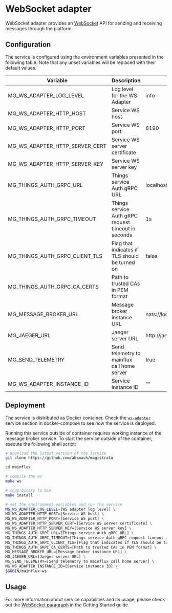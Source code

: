 # WebSocket adapter

WebSocket adapter provides an [WebSocket](https://en.wikipedia.org/wiki/WebSocket#:~:text=WebSocket%20is%20a%20computer%20communications,protocol%20is%20known%20as%20WebSockets.) API for sending and receiving messages through the platform.

## Configuration

The service is configured using the environment variables presented in the
following table. Note that any unset variables will be replaced with their
default values.

| Variable                       | Description                                         | Default                        |
| ------------------------------ | --------------------------------------------------- | ------------------------------ |
| MG_WS_ADAPTER_LOG_LEVEL        | Log level for the WS Adapter                        | info                           |
| MG_WS_ADAPTER_HTTP_HOST        | Service WS host                                     |                                |
| MG_WS_ADAPTER_HTTP_PORT        | Service WS port                                     | 8190                           |
| MG_WS_ADAPTER_HTTP_SERVER_CERT | Service WS server certificate                       |                                |
| MG_WS_ADAPTER_HTTP_SERVER_KEY  | Service WS server key                               |                                |
| MG_THINGS_AUTH_GRPC_URL        | Things service Auth gRPC URL                        | localhost:7000                 |
| MG_THINGS_AUTH_GRPC_TIMEOUT    | Things service Auth gRPC request timeout in seconds | 1s                             |
| MG_THINGS_AUTH_GRPC_CLIENT_TLS | Flag that indicates if TLS should be turned on      | false                          |
| MG_THINGS_AUTH_GRPC_CA_CERTS   | Path to trusted CAs in PEM format                   |                                |
| MG_MESSAGE_BROKER_URL          | Message broker instance URL                         | nats://localhost:4222          |
| MG_JAEGER_URL                  | Jaeger server URL                                   | http://jaeger:14268/api/traces |
| MG_SEND_TELEMETRY              | Send telemetry to mainflux call home server         | true                           |
| MG_WS_ADAPTER_INSTANCE_ID      | Service instance ID                                 | ""                             |

## Deployment

The service is distributed as Docker container. Check the [`ws-adapter`](https://github.com/absmach/magistrala/blob/master/docker/docker-compose.yml#L350-L368) service section in docker-compose to see how the service is deployed.

Running this service outside of container requires working instance of the message broker service.
To start the service outside of the container, execute the following shell script:

```bash
# download the latest version of the service
git clone https://github.com/absmach/magistrala

cd mainflux

# compile the ws
make ws

# copy binary to bin
make install

# set the environment variables and run the service
MG_WS_ADAPTER_LOG_LEVEL=[WS adapter log level] \
MG_WS_ADAPTER_HTTP_HOST=[Service WS host] \
MG_WS_ADAPTER_HTTP_PORT=[Service WS port] \
MG_WS_ADAPTER_HTTP_SERVER_CERT=[Service WS server certificate] \
MG_WS_ADAPTER_HTTP_SERVER_KEY=[Service WS server key] \
MG_THINGS_AUTH_GRPC_URL=[Things service Auth gRPC URL] \
MG_THINGS_AUTH_GRPC_TIMEOUT=[Things service Auth gRPC request timeout in seconds] \
MG_THINGS_AUTH_GRPC_CLIENT_TLS=[Flag that indicates if TLS should be turned on] \
MG_THINGS_AUTH_GRPC_CA_CERTS=[Path to trusted CAs in PEM format] \
MG_MESSAGE_BROKER_URL=[Message broker instance URL] \
MG_JAEGER_URL=[Jaeger server URL] \
MG_SEND_TELEMETRY=[Send telemetry to mainflux call home server] \
MG_WS_ADAPTER_INSTANCE_ID=[Service instance ID] \
$GOBIN/mainflux-ws
```

## Usage

For more information about service capabilities and its usage, please check out
the [WebSocket paragraph](https://mainflux.readthedocs.io/en/latest/messaging/#websocket) in the Getting Started guide.
